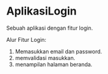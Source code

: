 # AplikasiLogin
Sebuah aplikasi dengan fitur login.

Alur Fitur Login:
1. Memasukkan email dan password.
2. memvalidasi masukkan.
3. menampilan halaman beranda.
